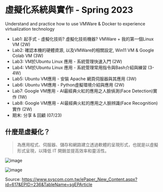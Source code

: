 # 虛擬化系統與實作 - Spring 2023

Understand and practice how to use VMWare & Docker to experience virtualization technology
* Lab1: 起手式 - 虛擬化技術? 虛擬化技術機器? VMWare + 我的第一個Linux VM (2W)
* Lab2: 確認本機的硬體資源, 以及VMWare的相關設定, Win11 VM & Google Colab VM (3W)
* Lab3: VM於Ubuntu Linux 應用 - 系統管理快速入門 (2W)
* Lab4: VM於Ubuntu Linux 應用 - 系統管理常用指令與Bash介紹與練習 (3-4W)
* Lab5: Ubuntu VM應用 - 安裝 Apache 網頁伺服器與其應用 (3W)
* Lab6: Ubuntu VM應用 - Python虛擬環境介紹與應用 (2W)
* Lab7: Google VM應用 - AI最經典火紅的應用之人臉偵測(Face Detection)實作 (1W)
* Lab8: Google VM應用 - AI最經典火紅的應用之人臉辨識(Face Recognition)實作 (2W)
* 期末: 分享 & 回顧 (07/23)


## 什麼是虛擬化？

> 為應用程式、伺服器、儲存和網路建立透過軟體的呈現形式，也就是以虛擬形式呈現，以降低 IT 開銷並提高效率和靈活性。

![image](https://user-images.githubusercontent.com/89304181/154801809-6d0f02a0-9b37-4066-accb-f46d4d8d7439.png)

![image](https://user-images.githubusercontent.com/89304181/176071869-6ab43798-c9a0-469b-a5b3-d5dd47ac3371.png)

Source: https://www.syscom.com.tw/ePaper_New_Content.aspx?id=617&EPID=236&TableName=sgEPArticle
